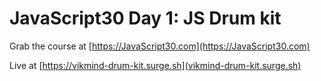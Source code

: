 # JavaScript30 Day 1: JS Drum kit

Grab the course at [https://JavaScript30.com](https://JavaScript30.com)

Live at [https://vikmind-drum-kit.surge.sh](vikmind-drum-kit.surge.sh)
